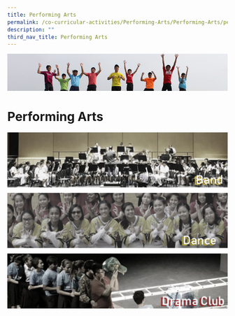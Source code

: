 ```yaml
---
title: Performing Arts
permalink: /co-curricular-activities/Performing-Arts/Performing-Arts/permalink/
description: ""
third_nav_title: Performing Arts
---
```

![](/images/Banner.jpg)

Performing Arts
===============

![](/images/Performingarts.png)